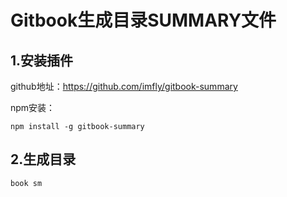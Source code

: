 # Gitbook生成目录SUMMARY文件

## 1.安装插件

github地址：https://github.com/imfly/gitbook-summary

npm安装：

```shell
npm install -g gitbook-summary
```

## 2.生成目录

```shell
book sm
```


